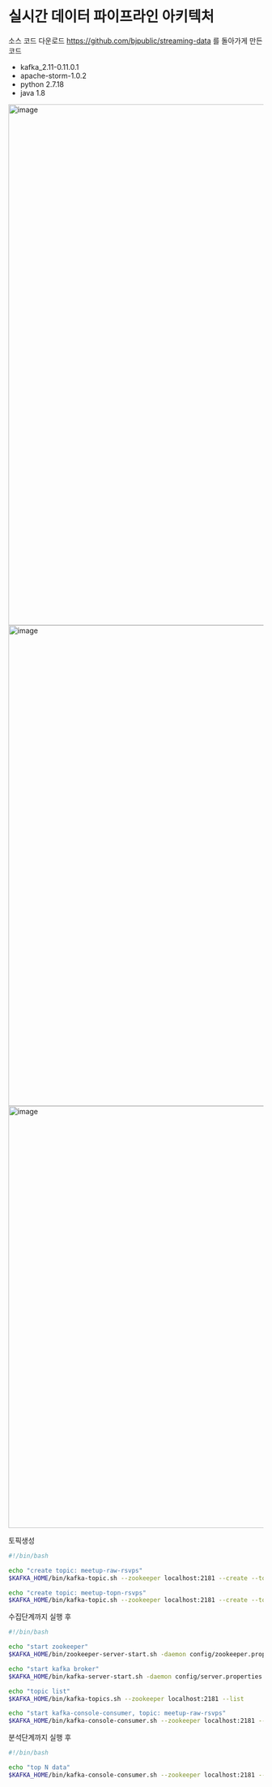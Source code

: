 
# 실시간 데이터 파이프라인 아키텍처
소스 코드 다운로드 https://github.com/bjpublic/streaming-data
를 돌아가게 만든 코드

- kafka_2.11-0.11.0.1
- apache-storm-1.0.2
- python 2.7.18
- java 1.8


<img width="1027" alt="image" src="https://github.com/user-attachments/assets/c6adc226-45ce-419e-82e6-67abec3c44c2" />
<img width="948" alt="image" src="https://github.com/user-attachments/assets/ffd084f2-ef27-4f5e-856a-9919e5ae6290" />
<img width="832" alt="image" src="https://github.com/user-attachments/assets/bfe62d8b-cc23-4a2a-8bee-f326190dfad7" />


토픽생성
```sh
#!/bin/bash

echo "create topic: meetup-raw-rsvps"
$KAFKA_HOME/bin/kafka-topic.sh --zookeeper localhost:2181 --create --topic meetup-raw-rsvps --partitions 1 --replication-factor 1

echo "create topic: meetup-topn-rsvps"
$KAFKA_HOME/bin/kafka-topic.sh --zookeeper localhost:2181 --create --topic meetup-topn-rsvps --partitions 1 --replication-factor 1
```

수집단계까지 실행 후
```sh
#!/bin/bash

echo "start zookeeper"
$KAFKA_HOME/bin/zookeeper-server-start.sh -daemon config/zookeeper.properties

echo "start kafka broker"
$KAFKA_HOME/bin/kafka-server-start.sh -daemon config/server.properties

echo "topic list"
$KAFKA_HOME/bin/kafka-topics.sh --zookeeper localhost:2181 --list

echo "start kafka-console-consumer, topic: meetup-raw-rsvps"
$KAFKA_HOME/bin/kafka-console-consumer.sh --zookeeper localhost:2181 --topic meetup-raw-rsvps
```

분석단계까지 실행 후
```sh
#!/bin/bash

echo "top N data"
$KAFKA_HOME/bin/kafka-console-consumer.sh --zookeeper localhost:2181 --topic meetup-topn-rsvps
```

